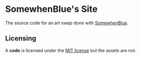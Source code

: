 # SomewhenBlue's Site

The source code for an art swap done with [SomewhenBlue](https://ko-fi.com/somewhenblue).

## Licensing

A **code** is licensed under the [MIT license](LICENSE) but the assets are not.
